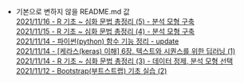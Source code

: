 - 기본으로 변하지 않을 README.md 값<br/> [2021/11/16 - R 기초 ~ 심화 문법 총정리 (5) - 분석 모형 구축](https://ingu627.github.io/r/R_basic_to_pro_5/) <br>
[2021/11/15 - R 기초 ~ 심화 문법 총정리 (4) - 분석 모형 구축](https://ingu627.github.io/r/R_basic_to_pro_4/) <br>
[2021/11/14 - 파이썬(python) 함수 기능 정리 - update](https://ingu627.github.io/python/python_func/) <br>
[2021/11/14 - [케라스(keras) 이해] 6장. 텍스트와 시퀀스를 위한 딥러닝 (1)](https://ingu627.github.io/python/keras_ch6_org_1/) <br>
[2021/11/14 - R 기초 ~ 심화 문법 총정리 (3) - 데이터 정제, 분석 모형 선택](https://ingu627.github.io/r/R_basic_to_pro_3/) <br>
[2021/11/12 - Bootstrap(부트스트랩) 기초 실습 (2)](https://ingu627.github.io/web/bootstrap_basic_2/) <br>
